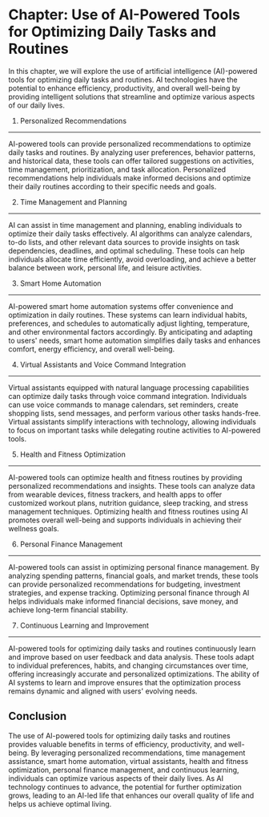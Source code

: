 Chapter: Use of AI-Powered Tools for Optimizing Daily Tasks and Routines
========================================================================

In this chapter, we will explore the use of artificial intelligence (AI)-powered tools for optimizing daily tasks and routines. AI technologies have the potential to enhance efficiency, productivity, and overall well-being by providing intelligent solutions that streamline and optimize various aspects of our daily lives.

1. Personalized Recommendations
-------------------------------

AI-powered tools can provide personalized recommendations to optimize daily tasks and routines. By analyzing user preferences, behavior patterns, and historical data, these tools can offer tailored suggestions on activities, time management, prioritization, and task allocation. Personalized recommendations help individuals make informed decisions and optimize their daily routines according to their specific needs and goals.

2. Time Management and Planning
-------------------------------

AI can assist in time management and planning, enabling individuals to optimize their daily tasks effectively. AI algorithms can analyze calendars, to-do lists, and other relevant data sources to provide insights on task dependencies, deadlines, and optimal scheduling. These tools can help individuals allocate time efficiently, avoid overloading, and achieve a better balance between work, personal life, and leisure activities.

3. Smart Home Automation
------------------------

AI-powered smart home automation systems offer convenience and optimization in daily routines. These systems can learn individual habits, preferences, and schedules to automatically adjust lighting, temperature, and other environmental factors accordingly. By anticipating and adapting to users' needs, smart home automation simplifies daily tasks and enhances comfort, energy efficiency, and overall well-being.

4. Virtual Assistants and Voice Command Integration
---------------------------------------------------

Virtual assistants equipped with natural language processing capabilities can optimize daily tasks through voice command integration. Individuals can use voice commands to manage calendars, set reminders, create shopping lists, send messages, and perform various other tasks hands-free. Virtual assistants simplify interactions with technology, allowing individuals to focus on important tasks while delegating routine activities to AI-powered tools.

5. Health and Fitness Optimization
----------------------------------

AI-powered tools can optimize health and fitness routines by providing personalized recommendations and insights. These tools can analyze data from wearable devices, fitness trackers, and health apps to offer customized workout plans, nutrition guidance, sleep tracking, and stress management techniques. Optimizing health and fitness routines using AI promotes overall well-being and supports individuals in achieving their wellness goals.

6. Personal Finance Management
------------------------------

AI-powered tools can assist in optimizing personal finance management. By analyzing spending patterns, financial goals, and market trends, these tools can provide personalized recommendations for budgeting, investment strategies, and expense tracking. Optimizing personal finance through AI helps individuals make informed financial decisions, save money, and achieve long-term financial stability.

7. Continuous Learning and Improvement
--------------------------------------

AI-powered tools for optimizing daily tasks and routines continuously learn and improve based on user feedback and data analysis. These tools adapt to individual preferences, habits, and changing circumstances over time, offering increasingly accurate and personalized optimizations. The ability of AI systems to learn and improve ensures that the optimization process remains dynamic and aligned with users' evolving needs.

Conclusion
----------

The use of AI-powered tools for optimizing daily tasks and routines provides valuable benefits in terms of efficiency, productivity, and well-being. By leveraging personalized recommendations, time management assistance, smart home automation, virtual assistants, health and fitness optimization, personal finance management, and continuous learning, individuals can optimize various aspects of their daily lives. As AI technology continues to advance, the potential for further optimization grows, leading to an AI-led life that enhances our overall quality of life and helps us achieve optimal living.
